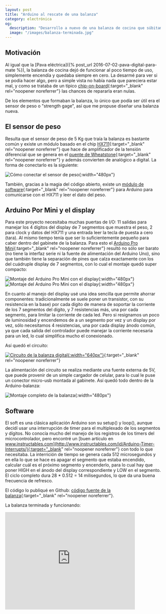 ```yaml
---
layout: post
title: "Arduino al rescate de una balanza"
category: electrónica
og:
  description: "Desarrollo a nuevo de una balanza de cocina que súbitamente dejó de funcionar"
  image: "/images/balanza-terminada.jpg"
---
```


## Motivación

Al igual que la [Pava eléctrica]({% post_url 2016-07-02-pava-digital-para-mate %}), la balanza de cocina
dejó de funcionar al poco tiempo de uso, simplemente encendía y quedaba siempre en cero. La desarmé
para ver si se podía hacer algo, pero a simple vista no había nada que pareciera estar mal, y como se trataba de
un típico [chip-on-board](https://en.wikipedia.org/wiki/Electronic_packaging#/media/File:Famicom_clone_PCB.jpg){:target="_blank" rel="noopener noreferrer"} las chances de repararla eran nulas.

De los elementos que formaban la balanza, lo único que podía ser útil era el sensor de peso o "strength gage",
así que me propuse diseñar una balanza nueva.

## El sensor de peso

Resulta que el sensor de peso de 5 Kg que traía la balanza es bastante común y existe un módulo basado en el chip
[HX711](https://cdn.sparkfun.com/datasheets/Sensors/ForceFlex/hx711_english.pdf){:target="_blank" rel="noopener noreferrer"}
que hace de amplificador de la tensión diferencial que se genera en el [puente de Wheatstone](https://es.wikipedia.org/wiki/Puente_de_Wheatstone){:target="_blank" rel="noopener noreferrer"}
y además convierten de analógico a digital. La forma de conectarlo es la siguiente:

![Cómo conectar el sensor de peso](../images/sensor_de_peso.png){:width="480px"}

También, gracias a la magia del código abierto, existe un [módulo de software](https://github.com/bogde/HX711){:target="_blank" rel="noopener noreferrer"} para Arduino para comunicarse
con el HX711 y leer el dato del peso.

## Arduino Por Mini y el display

Para este proyecto necesitaba muchas puertas de I/O: 11 salidas para manejar los 4 dígitos del display de 7
segmentos que muestra el peso, 2 para clock y datos del HX711 y una entrada leer la tecla de puesta a cero (tara).
Al mismo tiempo tenía que ser lo suficientemente pequeño para caber dentro del gabinete de la balanza. Para esto
el [Arduino Pro Mini](https://www.arduino.cc/en/Main/ArduinoBoardProMini){:target="_blank" rel="noopener noreferrer"}
resultó no sólo ser barato (no tiene la interfaz serie ni la fuente de alimentación del Arduino Uno), sino que también
tiene la separación de pines que calza exactamente con los del cuádruple display de 7 segmentos, con lo cual el montaje
quedó super compacto:

![Montaje del Arduino Pro Mini con el display](../images/montaje_display0.jpg){:width="480px"}
![Montaje del Arduino Pro Mini con el display](../images/montaje_display.jpg){:width="480px"}

En cuanto al manejo del display usé una idea sencilla que permite ahorrar componentes: tradicionalmente se suele
poner un transistor, con su resistencia en la base) por cada dígito de manera de soportar la corriente de los 7 segmentos del dígito, y 7 resistencias más, una por cada segmento, para limitar la corriente de cada led. Pero si resignamos un poco de luminosidad y encendemos de a un segmento por vez y un display por vez, sólo necesitamos 4 resistencias, una por cada display ánodo común, ya que cada salida del controlador puede manejar la corriente necesaria para un led, lo cual simplifica mucho el conexionado.

Así quedó el circuito:

[![Circuito de la balanza digital](../images/balanza-schematic.png){:width="640px"}](https://easyeda.com/jschwindt/Balanza_Digital-c0TN5nFzR){:target="_blank" rel="noopener noreferrer"}

La alimentación del circuito se realiza mediante una fuente externa de 5V, que puede provenir de un simple cargador de celular, para lo cual le puse un conector micro-usb montada al gabinete. Así quedó todo dentro de la Arduino-balanza:

![Montaje completo de la balanza](../images/montaje_completo.jpg){:width="480px"}

## Software

El soft es una clásica aplicación Arduino son su setup() y loop(), aunque decidí usar una interrupción
de timer para el multiplexado de los segmentos y dígitos. No conocía mucho del manejo de los registros
de los timers del microcontrolador, pero encontré un [buen artículo en www.instructables.com](http://www.instructables.com/id/Arduino-Timer-Interrupts/){:target="_blank" rel="noopener noreferrer"} con todo lo que necesitaba. La interrición de tiempo se genera cada 512 microsegundos y en ella lo que se hace es apagar el segmento que estaba encendido, calcular cuál es el próximo segmento y encenderlo, para lo cual hay que poner HIGH
en el ánodo del display correspondiente y LOW en el segmento. El ciclo completo dura 28 * 0.512 = 14 milisegundos, lo
que da una buena frecuencia de refresco.

El código lo publiqué en Github: [código fuente de la balanza](https://github.com/jschwindt/BalanzaDigital/blob/master/Balanza.ino){:target="_blank" rel="noopener noreferrer"}.

La balanza terminada y funcionando:

<iframe width="420" height="315" src="https://www.youtube.com/embed/HvdiXwBKR9Q" frameborder="0" allowfullscreen></iframe>
